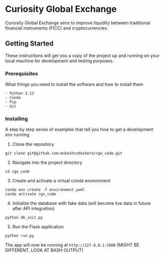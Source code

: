 # Curiosity Global Exchange

Curiosity Global Exchange aims to improve liquidity between traditional financial instruments (FICC) and cryptocurrencies. 

## Getting Started

These instructions will get you a copy of the project up and running on your local machine for development and testing purposes.

### Prerequisites

What things you need to install the software and how to install them

```
- Python 3.12
- Conda
- Pip
- Git
```

### Installing

A step by step series of examples that tell you how to get a development env running

1. Clone the repository

```
git clone git@github.com:mukeshcodeshere/cgx_code.git
```

2. Navigate into the project directory

```
cd cgx_code
```

3. Create and activate a virtual conda environment

```
conda env create -f environment.yaml
conda activate cgx_code
```

4. Initialize the database with fake data (will become live data in future after API integration)

``` 
python db_init.py
```

5. Run the Flask application

```
python run.py
```

The app will now be running at `http://127.0.0.1:5000` (MIGHT BE DIFFERENT, LOOK AT BASH OUTPUT)